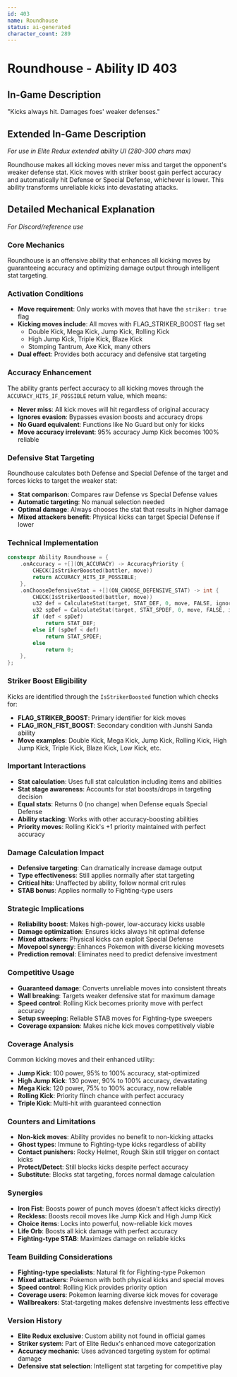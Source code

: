 ```yaml
---
id: 403
name: Roundhouse
status: ai-generated
character_count: 289
---
```


# Roundhouse - Ability ID 403

## In-Game Description
"Kicks always hit. Damages foes' weaker defenses."

## Extended In-Game Description
*For use in Elite Redux extended ability UI (280-300 chars max)*

Roundhouse makes all kicking moves never miss and target the opponent's weaker defense stat. Kick moves with striker boost gain perfect accuracy and automatically hit Defense or Special Defense, whichever is lower. This ability transforms unreliable kicks into devastating attacks.

## Detailed Mechanical Explanation
*For Discord/reference use*

### Core Mechanics
Roundhouse is an offensive ability that enhances all kicking moves by guaranteeing accuracy and optimizing damage output through intelligent stat targeting.

### Activation Conditions
- **Move requirement**: Only works with moves that have the `striker: true` flag
- **Kicking moves include**: All moves with FLAG_STRIKER_BOOST flag set
  - Double Kick, Mega Kick, Jump Kick, Rolling Kick
  - High Jump Kick, Triple Kick, Blaze Kick
  - Stomping Tantrum, Axe Kick, many others
- **Dual effect**: Provides both accuracy and defensive stat targeting

### Accuracy Enhancement
The ability grants perfect accuracy to all kicking moves through the `ACCURACY_HITS_IF_POSSIBLE` return value, which means:
- **Never miss**: All kick moves will hit regardless of original accuracy
- **Ignores evasion**: Bypasses evasion boosts and accuracy drops
- **No Guard equivalent**: Functions like No Guard but only for kicks
- **Move accuracy irrelevant**: 95% accuracy Jump Kick becomes 100% reliable

### Defensive Stat Targeting
Roundhouse calculates both Defense and Special Defense of the target and forces kicks to target the weaker stat:
- **Stat comparison**: Compares raw Defense vs Special Defense values
- **Automatic targeting**: No manual selection needed
- **Optimal damage**: Always chooses the stat that results in higher damage
- **Mixed attackers benefit**: Physical kicks can target Special Defense if lower

### Technical Implementation
```c
constexpr Ability Roundhouse = {
    .onAccuracy = +[](ON_ACCURACY) -> AccuracyPriority {
        CHECK(IsStrikerBoosted(battler, move))
        return ACCURACY_HITS_IF_POSSIBLE;
    },
    .onChooseDefensiveStat = +[](ON_CHOOSE_DEFENSIVE_STAT) -> int {
        CHECK(IsStrikerBoosted(battler, move))
        u32 def = CalculateStat(target, STAT_DEF, 0, move, FALSE, ignoreDefensiveStatBoosts, battlerUnaware, FALSE);
        u32 spDef = CalculateStat(target, STAT_SPDEF, 0, move, FALSE, ignoreDefensiveStatBoosts, battlerUnaware, FALSE);
        if (def < spDef)
            return STAT_DEF;
        else if (spDef < def)
            return STAT_SPDEF;
        else
            return 0;
    },
};
```

### Striker Boost Eligibility
Kicks are identified through the `IsStrikerBoosted` function which checks for:
- **FLAG_STRIKER_BOOST**: Primary identifier for kick moves
- **FLAG_IRON_FIST_BOOST**: Secondary condition with Junshi Sanda ability
- **Move examples**: Double Kick, Mega Kick, Jump Kick, Rolling Kick, High Jump Kick, Triple Kick, Blaze Kick, Low Kick, etc.

### Important Interactions
- **Stat calculation**: Uses full stat calculation including items and abilities
- **Stat stage awareness**: Accounts for stat boosts/drops in targeting decision
- **Equal stats**: Returns 0 (no change) when Defense equals Special Defense
- **Ability stacking**: Works with other accuracy-boosting abilities
- **Priority moves**: Rolling Kick's +1 priority maintained with perfect accuracy

### Damage Calculation Impact
- **Defensive targeting**: Can dramatically increase damage output
- **Type effectiveness**: Still applies normally after stat targeting
- **Critical hits**: Unaffected by ability, follow normal crit rules
- **STAB bonus**: Applies normally to Fighting-type users

### Strategic Implications
- **Reliability boost**: Makes high-power, low-accuracy kicks usable
- **Damage optimization**: Ensures kicks always hit optimal defense
- **Mixed attackers**: Physical kicks can exploit Special Defense
- **Movepool synergy**: Enhances Pokemon with diverse kicking movesets
- **Prediction removal**: Eliminates need to predict defensive investment

### Competitive Usage
- **Guaranteed damage**: Converts unreliable moves into consistent threats
- **Wall breaking**: Targets weaker defensive stat for maximum damage
- **Speed control**: Rolling Kick becomes priority move with perfect accuracy
- **Setup sweeping**: Reliable STAB moves for Fighting-type sweepers
- **Coverage expansion**: Makes niche kick moves competitively viable

### Coverage Analysis
Common kicking moves and their enhanced utility:
- **Jump Kick**: 100 power, 95% to 100% accuracy, stat-optimized
- **High Jump Kick**: 130 power, 90% to 100% accuracy, devastating
- **Mega Kick**: 120 power, 75% to 100% accuracy, now reliable
- **Rolling Kick**: Priority flinch chance with perfect accuracy
- **Triple Kick**: Multi-hit with guaranteed connection

### Counters and Limitations
- **Non-kick moves**: Ability provides no benefit to non-kicking attacks
- **Ghost types**: Immune to Fighting-type kicks regardless of ability
- **Contact punishers**: Rocky Helmet, Rough Skin still trigger on contact kicks
- **Protect/Detect**: Still blocks kicks despite perfect accuracy
- **Substitute**: Blocks stat targeting, forces normal damage calculation

### Synergies
- **Iron Fist**: Boosts power of punch moves (doesn't affect kicks directly)
- **Reckless**: Boosts recoil moves like Jump Kick and High Jump Kick
- **Choice items**: Locks into powerful, now-reliable kick moves
- **Life Orb**: Boosts all kick damage with perfect accuracy
- **Fighting-type STAB**: Maximizes damage on reliable kicks

### Team Building Considerations
- **Fighting-type specialists**: Natural fit for Fighting-type Pokemon
- **Mixed attackers**: Pokemon with both physical kicks and special moves
- **Speed control**: Rolling Kick provides priority option
- **Coverage users**: Pokemon learning diverse kick moves for coverage
- **Wallbreakers**: Stat-targeting makes defensive investments less effective

### Version History
- **Elite Redux exclusive**: Custom ability not found in official games
- **Striker system**: Part of Elite Redux's enhanced move categorization
- **Accuracy mechanic**: Uses advanced targeting system for optimal damage
- **Defensive stat selection**: Intelligent stat targeting for competitive play